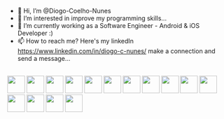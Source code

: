 - 👋 Hi, I’m @Diogo-Coelho-Nunes
- 👀 I’m interested in improve my programming skills...
- 🌱 I’m currently working as a Software Engineer - Android & iOS Developer :)
- 📫 How to reach me? Here's my linkedIn https://www.linkedin.com/in/diogo-c-nunes/ make a connection and send a message...

<div style="display: inline_block"><br>
<img height="40" width="40" src="https://cdn.jsdelivr.net/gh/devicons/devicon/icons/c/c-original.svg" />
<img height="40" width="40" src="https://cdn.jsdelivr.net/gh/devicons/devicon/icons/cplusplus/cplusplus-original.svg" />
<img height="40" width="40" src="https://cdn.jsdelivr.net/gh/devicons/devicon/icons/html5/html5-original.svg" />
<img height="40" width="40" src="https://cdn.jsdelivr.net/gh/devicons/devicon/icons/css3/css3-original.svg" />
<img height="40" width="40" src="https://cdn.jsdelivr.net/gh/devicons/devicon/icons/javascript/javascript-original.svg" />
<img height="40" width="40" src="https://cdn.jsdelivr.net/gh/devicons/devicon/icons/java/java-original-wordmark.svg" />
<img height="40" width="40" src="https://cdn.jsdelivr.net/gh/devicons/devicon/icons/react/react-original-wordmark.svg" />
<img height="40" width="40" src="https://cdn.jsdelivr.net/gh/devicons/devicon/icons/bootstrap/bootstrap-original-wordmark.svg" />
<img height="40" width="40" src="https://cdn.jsdelivr.net/gh/devicons/devicon/icons/nodejs/nodejs-original-wordmark.svg" />
<img height="40" width="40" src="https://cdn.jsdelivr.net/gh/devicons/devicon/icons/postgresql/postgresql-original-wordmark.svg" />
<img height="40" width="40" src="https://cdn.jsdelivr.net/gh/devicons/devicon/icons/django/django-plain-wordmark.svg" />
<img height="40" width="40" src="https://cdn.jsdelivr.net/gh/devicons/devicon/icons/arduino/arduino-original-wordmark.svg" />
<img height="40" width="40" src="https://cdn.jsdelivr.net/gh/devicons/devicon@latest/icons/swift/swift-original.svg" />
<img height="40" width="40" src="https://cdn.jsdelivr.net/gh/devicons/devicon@latest/icons/android/android-original-wordmark.svg" />
<img height="40" width="40" src="https://cdn.jsdelivr.net/gh/devicons/devicon@latest/icons/kotlin/kotlin-original-wordmark.svg" />         
</div>

<!---
Diogo-Coelho-Nunes/Diogo-Coelho-Nunes is a ✨ special ✨ repository because its `README.md` (this file) appears on your GitHub profile.
You can click the Preview link to take a look at your changes.
--->
